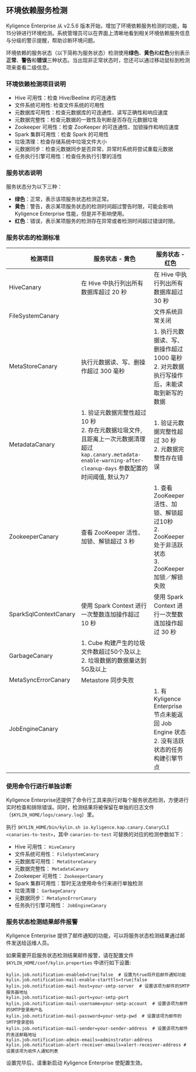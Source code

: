 ## 环境依赖服务检测

Kyligence Enterprise 从 v2.5.6 版本开始，增加了环境依赖服务检测的功能，每15分钟进行环境检测。系统管理员可以在界面上清晰地看到相关环境依赖服务信息与分级的警示提醒，帮助诊断环境问题。

环境依赖的服务状态（以下简称为服务状态）检测使用**绿色**、**黄色**和**红色**分别表示**正常**、**警告**和**错误**三种状态。当出现非正常状态时，您还可以通过移动鼠标到检测项来查看二级信息。

### 环境依赖检测项目说明

* Hive 可用性：检查 Hive/Beeline 的可连通性
* 文件系统可用性: 检查文件系统的可用性
* 元数据库可用性：检查元数据库的可连通性、读写正确性和响应速度
* 元数据完整性：检查元数据的一致性及判断是否存在元数据垃圾
* Zookeeper 可用性：检查 ZooKeeper 的可连通性、加锁操作和响应速度
* Spark 集群可用性：检查 Spark 的可用性
* 垃圾清理：检查存储系统中垃圾文件大小
* 元数据同步：检查元数据同步是否异常，异常时系统将尝试重载元数据
* 任务执行引擎可用性：检查任务执行引擎的活性

### 服务状态说明

服务状态分为以下三种：

+ **绿色**：正常，表示该项服务状态检测正常。
+ **黄色**：警告，表示某项服务状态的检测时间超过警告时限，可能会影响 Kyligence Enterprise 性能，但是并不影响使用。
+ **红色**：错误，表示某项服务的检测存在异常或者检测时间超过错误时限。

### 服务状态的检测标准

| 检测项目              | 服务状态 - 黄色                                              | 服务状态 - 红色                                              |
| --------------------- | ------------------------------------------------------------ | ------------------------------------------------------------ |
| HiveCanary            | 在 Hive 中执行列出所有数据库超过 20 秒                       | 在 Hive 中执行列出所有数据库超过 30 秒                       |
| FileSystemCanary   |  | 文件系统异常关闭|
| MetaStoreCanary       | 执行元数据读、写、删操作超过 300 毫秒                        | 1. 执行元数据读、写、删操作超过 1000 毫秒 <br />2. 对元数据执行写操作后，未能读取到新写的数据 |
| MetadataCanary        | 1. 验证元数据完整性超过 10 秒<br>2. 存在元数据垃圾文件, 且距离上一次元数据清理超过`kap.canary.metadata-enable-warning-after-cleanup-days` 参数配置的时间阈值, 默认为7                                   | 1. 验证元数据完整性超过 30 秒 <br />2. 元数据完整性存在错误  |
| ZookeeperCanary       | 查看 ZooKeeper 活性、加锁、解锁超过 3 秒                     | 1. 查看 ZooKeeper 活性、加锁、解锁超过10秒<br />2. ZooKeeper 处于非活跃状态<br />3. ZooKeeper 加锁／解锁失败 |
| SparkSqlContextCanary | 使用 Spark Context 进行一次整数连加操作超过 10 秒            | 使用 Spark Context 进行一次整数连加操作超过 30 秒            |
| GarbageCanary         | 1. Cube 构建产生的垃圾文件数超过50个及以上<br>2. 垃圾数据的数据量达到5G及以上 |                                                              |
| MetaSyncErrorCanary   | Metastore 同步失败                                           |                                                              |
| JobEngineCanary       |                                                              | 1. 有 Kyligence Enterprise 节点未能返回 Job Engine 状态 <br />2. 没有活跃状态的任务构建引擎节点 |

### 使用命令行进行单独诊断
Kyligence Enterprise还提供了命令行工具来执行对每个服务状态检测，方便进行实时检查和排除错误。同时，检测结果将被保留在单独的日志文件（`$KYLIN_HOME/logs/canary.log`）里。

执行 `$KYLIN_HOME/bin/kylin.sh io.kyligence.kap.canary.CanaryCLI <canaries-to-test>`，其中  <code>canaries-to-test</code> 可替换的对应的检测参数如下：

 * Hive 可用性： `HiveCanary`
 * 文件系统可用性： `FileSystemCanary`
 * 元数据库可用性： `MetaStoreCanary`
 * 元数据完整性： `MetadataCanary`
 * Zookeeper 可用性： `ZookeeperCanary`
 * Spark 集群可用性：暂时无法使用命令行来进行单独检测
 * 垃圾清理： `GarbageCanary`
 * 元数据同步： `MetaSyncErrorCanary`
 * 任务执行引擎可用性： `JobEngineCanary`


### 服务状态检测结果邮件报警

Kyligence Enterprise 提供了邮件通知的功能，可以将服务状态检测结果通过邮件发送给运维人员。

如果需要开启服务状态检测结果邮件报警，请在配置文件 `$KYLIN_HOME/conf/kylin.properties` 中进行如下设置:

```
kylin.job.notification-enabled=true|false  # 设置为true将开启邮件通知功能
kylin.job.notification-mail-enable-starttls=true|false
kylin.job.notification-mail-host=your-smtp-server  # 设置该项为邮件的SMTP服务器地址
kylin.job.notification-mail-port=your-smtp-port
kylin.job.notification-mail-username=your-smtp-account  # 设置该项为邮件的SMTP登录用户名
kylin.job.notification-mail-password=your-smtp-pwd  # 设置该项为邮件的SMTP登录密码
kylin.job.notification-mail-sender=your-sender-address  # 设置该项为邮件的发送邮箱地址
kylin.job.notification-admin-emails=adminstrator-address
kylin.job.notification-alert-receiver-emails=alert-receiver-address #设置该项为收件人通知列表
```

设置完毕后，请重新启动 Kyligence Enterprise 使配置生效。

